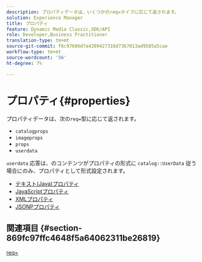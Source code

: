 ```yaml
---
description: プロパティデータは、いくつかのreq=タイプに応じて返されます。
solution: Experience Manager
title: プロパティ
feature: Dynamic Media Classic,SDK/API
role: Developer,Business Practitioner
translation-type: tm+mt
source-git-commit: f6c97606d7a4209427316d7367013ad9585a5cae
workflow-type: tm+mt
source-wordcount: '56'
ht-degree: 7%

---
```



# プロパティ{#properties}

プロパティデータは、次の`req=`型に応じて返されます。

* `catalogprops`
* `imageprops`
* `props`
* `userdata`

`userdata` 応答は、のコンテンツがプロパティの形式に `catalog::UserData` 従う場合にのみ、プロパティとして形式設定されます。

* [テキスト(Java)プロパティ](r-text-java-properties.md)
* [JavaScriptプロパティ](r-javascript-properties.md)
* [XMLプロパティ](r-xml-properties.md)
* [JSONPプロパティ](r-json-properties.md)


## 関連項目 {#section-869fc97ffc4648f5a64062311be26819}

[req=](../../../../../../is-api/http-ref/image-serving-api-ref/c-http-protocol-reference/c-command-reference/r-req/r-req.md#reference-907cdb4a97034db7ad94695f25552e76)
